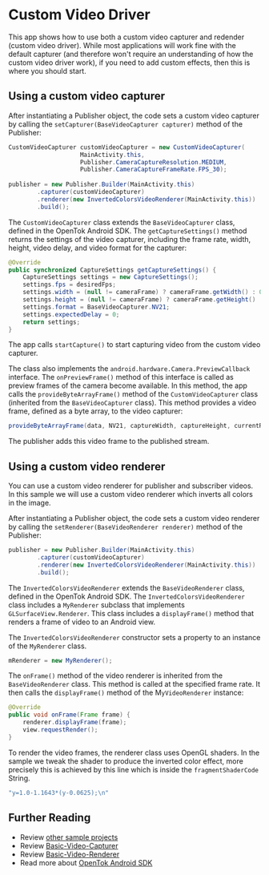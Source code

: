 # Custom Video Driver

This app shows how to use both a custom video capturer and redender (custom video driver). While most applications will work fine with the default capturer (and therefore won't require an understanding of how the custom video driver work), if you need to add custom effects, then this is where you should start.
## Using a custom video capturer

After instantiating a Publisher object, the code sets a custom video capturer by calling the `setCapturer(BaseVideoCapturer capturer)` method of the Publisher:

```java
CustomVideoCapturer customVideoCapturer = new CustomVideoCapturer(
                    MainActivity.this,
                    Publisher.CameraCaptureResolution.MEDIUM,
                    Publisher.CameraCaptureFrameRate.FPS_30);
            
publisher = new Publisher.Builder(MainActivity.this)
        .capturer(customVideoCapturer)
        .renderer(new InvertedColorsVideoRenderer(MainActivity.this))
        .build();
```

The `CustomVideoCapturer` class extends the `BaseVideoCapturer` class, defined in the OpenTok Android SDK.
The `getCaptureSettings()` method returns the settings of the video capturer, including the frame
rate, width, height, video delay, and video format for the capturer:

```java
@Override
public synchronized CaptureSettings getCaptureSettings() {
    CaptureSettings settings = new CaptureSettings();
    settings.fps = desiredFps;
    settings.width = (null != cameraFrame) ? cameraFrame.getWidth() : 0;
    settings.height = (null != cameraFrame) ? cameraFrame.getHeight() : 0;
    settings.format = BaseVideoCapturer.NV21;
    settings.expectedDelay = 0;
    return settings;
}
```

The app calls `startCapture()` to start capturing video from the custom video capturer.

The class also implements the `android.hardware.Camera.PreviewCallback` interface. The
`onPreviewFrame()` method of this interface is called as preview frames of the camera become
available. In this method, the app calls the `provideByteArrayFrame()` method of the
`CustomVideoCapturer` class (inherited from the `BaseVideoCapturer` class). This method
provides a video frame, defined as a byte array, to the video capturer:

```java
provideByteArrayFrame(data, NV21, captureWidth, captureHeight, currentRotation, isFrontCamera());
```

The publisher adds this video frame to the published stream.

## Using a custom video renderer

You can use a custom video renderer for publisher and
subscriber videos. In this sample we will use a custom video renderer which inverts all colors
in the image.

After instantiating a Publisher object, the code sets a custom video renderer by calling the `setRenderer(BaseVideoRenderer renderer)` method of the Publisher:

```java
publisher = new Publisher.Builder(MainActivity.this)
        .capturer(customVideoCapturer)
        .renderer(new InvertedColorsVideoRenderer(MainActivity.this))
        .build();
```

The `InvertedColorsVideoRenderer` extends the `BaseVideoRenderer` class, defined in the OpenTok Android SDK.
The `InvertedColorsVideoRenderer` class includes a `MyRenderer` subclass that implements `GLSurfaceView.Renderer`.
This class includes a `displayFrame()` method that renders a frame of video to an Android view.

The `InvertedColorsVideoRenderer` constructor sets a property to an instance of the `MyRenderer` class.

```java
mRenderer = new MyRenderer();
```

The `onFrame()` method of the video renderer is inherited from the `BaseVideoRenderer` class.
This method is called at the specified frame rate. It then calls the `displayFrame()` method of
the M`yVideoRenderer` instance:

```java
@Override
public void onFrame(Frame frame) {
    renderer.displayFrame(frame);
    view.requestRender();
}
```

To render the video frames, the renderer class uses OpenGL shaders. In the sample we tweak the
shader to produce the inverted color effect, more precisely this is achieved by this line which is
inside the `fragmentShaderCode` String.

```java
"y=1.0-1.1643*(y-0.0625);\n"
```

## Further Reading

* Review [other sample projects](../)
* Review [Basic-Video-Capturer](../Basic-Video-Capturer)
* Review [Basic-Video-Renderer](../Basic-Video-Renderer)
* Read more about [OpenTok Android SDK](https://tokbox.com/developer/sdks/android/)
